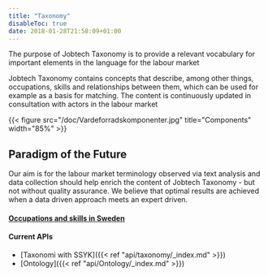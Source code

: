 ```yaml
---
title: "Taxonomy"
disableToc: true
date: 2018-01-28T21:58:09+01:00
---
```


The purpose of Jobtech Taxonomy is to provide a relevant vocabulary for important elements in the language for the labour market

Jobtech Taxonomy contains concepts that describe, among other things, occupations, skills and relationships between them, 
which can be used for example as a basis for matching. The content is continuously updated in consultation with actors in the labour market




{{< figure src="/doc/Vardeforradskomponenter.jpg" title="Components" width="85%" >}}
## Paradigm of the Future
Our aim is for the labour market terminology observed via text analysis and data collection should help enrich the content of Jobtech Taxonomy - but not without quality assurance. 
We believe that optimal results are achieved when a data driven approach meets an expert driven.


####  [Occupations and skills in Sweden](/doc/occupations_skills_Sweden.pdf)


#### Current APIs
* [Taxonomi with SSYK]({{< ref "api/taxonomy/_index.md" >}})
* [Ontology]({{< ref "api/Ontology/_index.md" >}})
